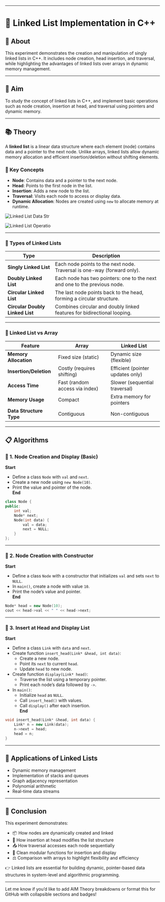 

---

# 🔗 Linked List Implementation in C++

## 📘 About  
This experiment demonstrates the creation and manipulation of singly linked lists in C++. It includes node creation, head insertion, and traversal, while highlighting the advantages of linked lists over arrays in dynamic memory management.

---

## 🎯 Aim  
To study the concept of linked lists in C++, and implement basic operations such as node creation, insertion at head, and traversal using pointers and dynamic memory.

---

## 📚 Theory  
A **linked list** is a linear data structure where each element (node) contains data and a pointer to the next node. Unlike arrays, linked lists allow dynamic memory allocation and efficient insertion/deletion without shifting elements.

### 🔑 Key Concepts  
- **Node**: Contains data and a pointer to the next node.  
- **Head**: Points to the first node in the list.  
- **Insertion**: Adds a new node to the list.  
- **Traversal**: Visits each node to access or display data.  
- **Dynamic Allocation**: Nodes are created using `new` to allocate memory at runtime.

  
![Linked List Data Str](https://github.com/user-attachments/assets/f4f6e312-7e3f-442a-a6bc-339ae09509a8)

![Linked List Operatio](https://github.com/user-attachments/assets/88aa4f94-cd37-4efe-9d8c-7fd269eff503)


---

### 🧬 Types of Linked Lists

| Type                          | Description                                                                 |
|-------------------------------|-----------------------------------------------------------------------------|
| **Singly Linked List**        | Each node points to the next node. Traversal is one-way (forward only).     |
| **Doubly Linked List**        | Each node has two pointers: one to the next and one to the previous node.   |
| **Circular Linked List**      | The last node points back to the head, forming a circular structure.        |
| **Circular Doubly Linked List** | Combines circular and doubly linked features for bidirectional looping.     |

---

### 🔁 Linked List vs Array

| Feature               | Array                          | Linked List                         |
|-----------------------|--------------------------------|-------------------------------------|
| **Memory Allocation** | Fixed size (static)            | Dynamic size (flexible)             |
| **Insertion/Deletion**| Costly (requires shifting)     | Efficient (pointer updates only)    |
| **Access Time**       | Fast (random access via index) | Slower (sequential traversal)       |
| **Memory Usage**      | Compact                        | Extra memory for pointers           |
| **Data Structure Type**| Contiguous                    | Non-contiguous                      |

---

## 📋 Algorithms

### 🧾 1. Node Creation and Display (Basic)

**Start**  
- Define a class `Node` with `val` and `next`.  
- Create a new node using `new Node(10)`.  
- Print the value and pointer of the node.  
**End**

```cpp
class Node {
public:
    int val;
    Node* next;
    Node(int data) {
        val = data;
        next = NULL;
    }
};
```

---

### 🧾 2. Node Creation with Constructor

**Start**  
- Define a class `Node` with a constructor that initializes `val` and sets `next` to `NULL`.  
- In `main()`, create a node with value `10`.  
- Print the node’s value and pointer.  
**End**

```cpp
Node* head = new Node(10);
cout << head->val << " " << head->next;
```

---

### 🧾 3. Insert at Head and Display List

**Start**  
- Define a class `Link` with `data` and `next`.  
- Create function `insert_head(Link* &head, int data)`:
  - Create a new node.
  - Point its `next` to current `head`.
  - Update `head` to new node.
- Create function `display(Link* head)`:
  - Traverse the list using a temporary pointer.
  - Print each node’s data followed by `->`.
- In `main()`:
  - Initialize `head` as `NULL`.
  - Call `insert_head()` with values.
  - Call `display()` after each insertion.  
**End**

```cpp
void insert_head(Link* &head, int data) {
    Link* n = new Link(data);
    n->next = head;
    head = n;
}
```

---

## 🚀 Applications of Linked Lists

- Dynamic memory management  
- Implementation of stacks and queues  
- Graph adjacency representation  
- Polynomial arithmetic  
- Real-time data streams

---

## 🧠 Conclusion

This experiment demonstrates:

- 📦 How nodes are dynamically created and linked  
- 🔁 How insertion at head modifies the list structure  
- 📤 How traversal accesses each node sequentially  
- 🧼 Clean modular functions for insertion and display  
- ⚖️ Comparison with arrays to highlight flexibility and efficiency

👉 Linked lists are essential for building dynamic, pointer-based data structures in system-level and algorithmic programming.

---

Let me know if you’d like to add AIM Theory breakdowns or format this for GitHub with collapsible sections and badges!
